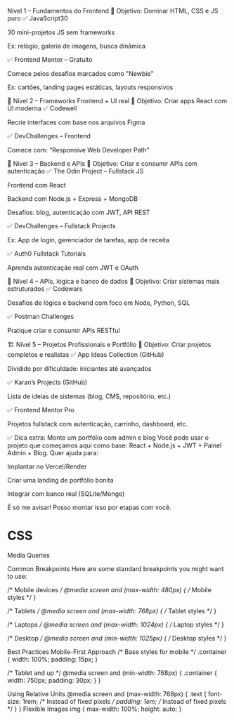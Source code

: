  Nível 1 – Fundamentos do Frontend
🔹 Objetivo: Dominar HTML, CSS e JS puro
✅ JavaScript30

30 mini-projetos JS sem frameworks

Ex: relógio, galeria de imagens, busca dinâmica

✅ Frontend Mentor – Gratuito

Comece pelos desafios marcados como "Newbie"

Ex: cartões, landing pages estáticas, layouts responsivos

🔧 Nível 2 – Frameworks Frontend + UI real
🔹 Objetivo: Criar apps React com UI moderna
✅ Codewell

Recrie interfaces com base nos arquivos Figma

✅ DevChallenges – Frontend

Comece com: “Responsive Web Developer Path”

🧩 Nível 3 – Backend e APIs
🔹 Objetivo: Criar e consumir APIs com autenticação
✅ The Odin Project – Fullstack JS

Frontend com React

Backend com Node.js + Express + MongoDB

Desafios: blog, autenticação com JWT, API REST

✅ DevChallenges – Fullstack Projects

Ex: App de login, gerenciador de tarefas, app de receita

✅ Auth0 Fullstack Tutorials

Aprenda autenticação real com JWT e OAuth

💾 Nível 4 – APIs, lógica e banco de dados
🔹 Objetivo: Criar sistemas mais estruturados
✅ Codewars

Desafios de lógica e backend com foco em Node, Python, SQL

✅ Postman Challenges

Pratique criar e consumir APIs RESTful

🏗️ Nível 5 – Projetos Profissionais e Portfólio
🔹 Objetivo: Criar projetos completos e realistas
✅ App Ideas Collection (GitHub)

Dividido por dificuldade: iniciantes até avançados

✅ Karan’s Projects (GitHub)

Lista de ideias de sistemas (blog, CMS, repositório, etc.)

✅ Frontend Mentor Pro

Projetos fullstack com autenticação, carrinho, dashboard, etc.

✅ Dica extra: Monte um portfólio com admin e blog
Você pode usar o projeto que começamos aqui como base: React + Node.js + JWT + Painel Admin + Blog. Quer ajuda para:

Implantar no Vercel/Render

Criar uma landing de portfólio bonita

Integrar com banco real (SQLite/Mongo)

É só me avisar! Posso montar isso por etapas com você.



# CSS
 Media Queries

 Common Breakpoints
Here are some standard breakpoints you might want to use:

/* Mobile devices */
@media screen and (max-width: 480px) {
  /* Mobile styles */
}

/* Tablets */
@media screen and (max-width: 768px) {
  /* Tablet styles */
}

/* Laptops */
@media screen and (max-width: 1024px) {
  /* Laptop styles */
}

/* Desktop */
@media screen and (min-width: 1025px) {
  /* Desktop styles */
}


Best Practices
Mobile-First Approach
/* Base styles for mobile */
.container {
  width: 100%;
  padding: 15px;
}

/* Tablet and up */
@media screen and (min-width: 768px) {
  .container {
    width: 750px;
    padding: 30px;
  }
}

Using Relative Units
@media screen and (max-width: 768px) {
  .text {
    font-size: 1rem; /* Instead of fixed pixels */
    padding: 1em; /* Instead of fixed pixels */
  }
}
Flexible Images
img {
  max-width: 100%;
  height: auto;
}
